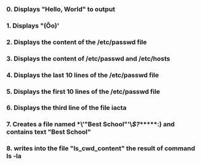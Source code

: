 ### 0. Displays "Hello, World" to output
### 1. Displays "(Ôo)' 
### 2. Displays the content of the /etc/passwd file
### 3. Displays the content of /etc/passwd and /etc/hosts
### 4. Displays the last 10 lines of the /etc/passwd file
### 5. Displays the first 10 lines of the /etc/passwd file
### 6. Displays the third line of the file iacta
### 7. Creates a file named \*\\'"Best School"\'\\*$\?*\*\*\*\*\*:) and contains text "Best School"
### 8. writes into the file "ls_cwd_content" the result of command ls -la

